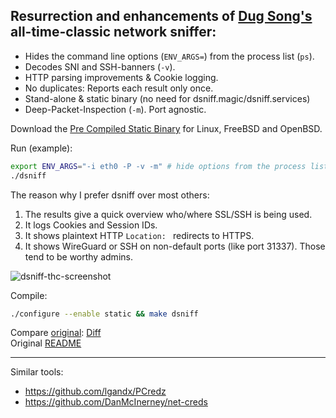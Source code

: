 ## Resurrection and enhancements of [Dug Song's](https://en.wikipedia.org/wiki/W00w00) all-time-classic network sniffer:

* Hides the command line options (`ENV_ARGS=`) from the process list (`ps`).
* Decodes SNI and SSH-banners (`-v`).
* HTTP parsing improvements & Cookie logging.
* No duplicates: Reports each result only once.
* Stand-alone & static binary (no need for dsniff.magic/dsniff.services)
* Deep-Packet-Inspection (`-m`). Port agnostic.


Download the [Pre Compiled Static Binary](https://github.com/hackerschoice/dsniff/releases/latest) for Linux, FreeBSD and OpenBSD.

Run (example):
```sh
export ENV_ARGS="-i eth0 -P -v -m" # hide options from the process list
./dsniff
```

The reason why I prefer dsniff over most others:
1. The results give a quick overview who/where SSL/SSH is being used.
1. It logs Cookies and Session IDs.
1. It shows plaintext HTTP `Location: ` redirects to HTTPS.
1. It shows WireGuard or SSH on non-default ports (like port 31337). Those tend to be worthy admins.

![dsniff-thc-screenshot](https://github.com/hackerschoice/dsniff/assets/5938498/d3eeb16c-dd64-41f6-b839-ca7a70e34778)

Compile:
```sh
./configure --enable static && make dsniff
```

Compare [original](https://packages.debian.org/source/unstable/dsniff): [Diff](https://github.com/hackerschoice/dsniff/compare/orig...main)  
Original [README](README)

---
Similar tools:
* https://github.com/lgandx/PCredz
* https://github.com/DanMcInerney/net-creds

